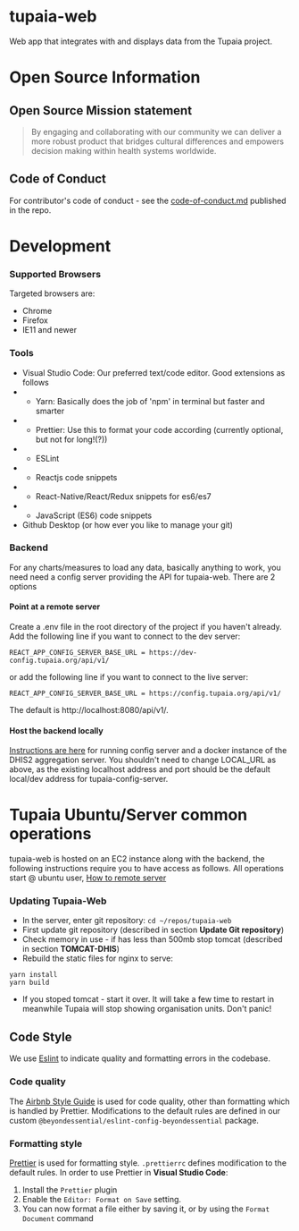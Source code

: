 # tupaia-web

Web app that integrates with and displays data from the Tupaia project.

# Open Source Information

## Open Source Mission statement

> By engaging and collaborating with our community we can deliver a more robust product that bridges cultural differences and empowers decision making within health systems worldwide.

## Code of Conduct

For contributor's code of conduct - see the [code-of-conduct.md](https://gitlab.com/beyond-essential/tupaia-config-server/blob/master/code-of-conduct.md) published in the repo.

# Development

### Supported Browsers

Targeted browsers are:

- Chrome
- Firefox
- IE11 and newer

### Tools

- Visual Studio Code: Our preferred text/code editor. Good extensions as follows
- - Yarn: Basically does the job of 'npm' in terminal but faster and smarter
- - Prettier: Use this to format your code according (currently optional, but not for long!(?))
- - ESLint
- - Reactjs code snippets
- - React-Native/React/Redux snippets for es6/es7
- - JavaScript (ES6) code snippets
- Github Desktop (or how ever you like to manage your git)

### Backend

For any charts/measures to load any data, basically anything to work, you need need a config server providing the API for tupaia-web. There are 2 options

#### Point at a remote server

Create a .env file in the root directory of the project if you haven't already. Add the following line if you want to connect to the dev server:

```
REACT_APP_CONFIG_SERVER_BASE_URL = https://dev-config.tupaia.org/api/v1/
```

or add the following line if you want to connect to the live server:

```
REACT_APP_CONFIG_SERVER_BASE_URL = https://config.tupaia.org/api/v1/
```

The default is http://localhost:8080/api/v1/.

#### Host the backend locally

[Instructions are here](https://github.com/sussol/tupaia-config-server) for running config server and a docker instance of the DHIS2 aggregation server. You shouldn't need to change LOCAL_URL as above, as the existing localhost address and port should be the default local/dev address for tupaia-config-server.

# Tupaia Ubuntu/Server common operations

tupaia-web is hosted on an EC2 instance along with the backend, the following instructions require you to have access as follows.
All operations start @ ubuntu user, [How to remote server](https://github.com/sussol/dhis2-server-side/blob/master/Documentation/ec2DetailsAndSSH.md)

### Updating Tupaia-Web

- In the server, enter git repository:
  `cd ~/repos/tupaia-web`
- First update git repository (described in section **Update Git repository**)
- Check memory in use - if has less than 500mb stop tomcat (described in section **TOMCAT-DHIS**)
- Rebuild the static files for nginx to serve:

```
yarn install
yarn build
```

- If you stoped tomcat - start it over. It will take a few time to restart in meanwhile Tupaia will stop showing organisation units. Don't panic!

## Code Style

We use [Eslint](https://eslint.org/) to indicate quality and formatting errors in the codebase.

### Code quality

The [Airbnb Style Guide](https://github.com/airbnb/javascript) is used for code quality, other than formatting which is handled by Prettier. Modifications to the default rules are defined in our custom `@beyondessential/eslint-config-beyondessential` package.

### Formatting style

[Prettier](https://prettier.io/) is used for formatting style. `.prettierrc` defines modification to the default rules.
In order to use Prettier in **Visual Studio Code**:

1. Install the `Prettier` plugin
2. Enable the `Editor: Format on Save` setting.
3. You can now format a file either by saving it, or by using the `Format Document` command
